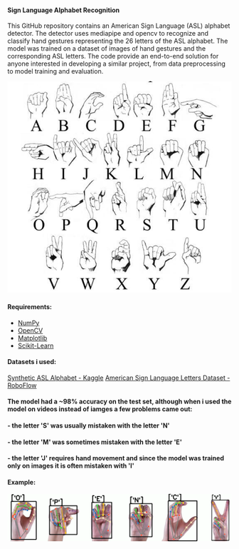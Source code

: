 #### Sign Language Alphabet Recognition
This GitHub repository contains an American Sign Language (ASL) alphabet detector. The detector uses mediapipe and opencv to recognize and classify hand gestures representing the 26 letters of the ASL alphabet. The model was trained on a dataset of images of hand gestures and the corresponding ASL letters. The code provide an end-to-end solution for anyone interested in developing a similar project, from data preprocessing to model training and evaluation.

![](asl.png)

#### Requirements:
* [NumPy](http://www.numpy.org/)
* [OpenCV](https://docs.opencv.org/4.x/)
* [Matplotlib](http://matplotlib.org/)
* [Scikit-Learn](https://scikit-learn.org/stable/getting_started.html)

#### Datasets i used:
[Synthetic ASL Alphabet - Kaggle](https://www.kaggle.com/datasets/lexset/synthetic-asl-alphabet)
[American Sign Language Letters Dataset - RoboFlow](https://public.roboflow.com/object-detection/american-sign-language-letters)

#### The model had a ~98% accuracy on the test set, although when i used the model on videos instead of iamges a few problems came out:
#### - the letter 'S' was usually mistaken with the letter 'N'
#### - the letter 'M' was sometimes mistaken with the letter 'E'
#### - the letter 'J' requires hand movement and since the model was trained only on images it is often mistaken with 'I'


#### Example:
![](example_image.png)
